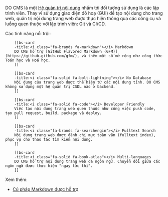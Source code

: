 DO CMS là một [Hệ quản trị nội dung](https://vi.wikipedia.org/wiki/H%E1%BB%87_qu%E1%BA%A3n_tr%E1%BB%8B_n%E1%BB%99i_dung) nhắm tới đối tượng sử dụng là các lập trình viên. Thay vì sử dụng giao diện đồ hoạ (GUI) để tạo nội dung cho trang web, quản trị nội dung trang web được thực hiện thông qua các công cụ và luồng quen thuộc với lập trình viên: Git và CI/CD.

Các tính năng nổi trội:

```bs-cards cols=1 cols-md=2 cols-lg=3 equals
    [[bs-card
    -title:<i class="fa-brands fa-markdown"></i> Markdown
    DO CMS hỗ trợ [GitHub Flavored Markdown (GFM)](https://github.github.com/gfm/), và thêm một số mở rộng như công thức Toán học và Hoá học.
    ]]

    [[bs-card
    -title:<i class="fa-solid fa-bolt-lightning"></i> No Database
    Nội dung của trang web được thể hiện từ các nội dung tĩnh. DO CMS không sử dụng một hệ quản trị CSDL nào ở backend.
    ]]

    [[bs-card
    -title:<i class="fa-solid fa-code"></i> Developer Friendly
    Việc tạo nội dung trang web quen thuộc như công việc push code, tạo pull request, build, package và deploy.
    ]]

    [[bs-card
    -title:<i class="fa-brands fa-searchengin"></i> Fulltext Search
    Nội dung trang web được đánh chỉ mục toàn văn (fulltext index), phục vụ cho thao tác tìm kiếm nội dung.
    ]]

    [[bs-card
    -title:<i class="fa-solid fa-book-atlas"></i> Multi-languages
    DO CMS hỗ trợ nội dung trang web đa ngôn ngữ. Chuyển đổi giữa các ngôn ngữ được thực hiện "ngay tức thì".
    ]]
```

Xem thêm:
- [Cú pháp Markdown được hỗ trợ](../../reference/markdown/)
